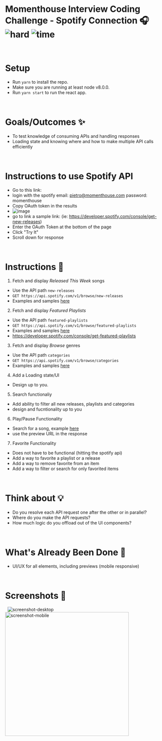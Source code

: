 # Momenthouse Interview Coding Challenge - Spotify Connection 🎧 &nbsp; ![hard](https://img.shields.io/badge/-Hard-red) ![time](https://img.shields.io/badge/%E2%8F%B0-60m-blue) 

&nbsp;
# Setup
-  Run `yarn` to install the repo.
- Make sure you are running at least node v8.0.0.
- Run `yarn start` to run the react app.

&nbsp;
# Goals/Outcomes ✨
- To test knowledge of consuming APIs and handling responses
- Loading state and knowing where and how to make multiple API calls efficiently


&nbsp;
# Instructions to use Spotify API
- Go to this link: 
- login with the spotify email: pietro@momenthouse.com password: momenthouse
- Copy OAuth token in the results
- ![image](https://user-images.githubusercontent.com/15001110/144375770-e46db67d-db96-44c7-b64d-512c748701f4.png)
- go to link a sample link: (ie: https://developer.spotify.com/console/get-new-releases)
- Enter the OAuth Token at the bottom of the page
- Click "Try It"
- Scroll down for response


&nbsp;
# Instructions 📖
1. Fetch and display *Released This Week* songs
  - Use the API path `new-releases`
  - `GET https://api.spotify.com/v1/browse/new-releases`
  - Examples and samples [here](https://developer.spotify.com/console/get-new-releases)
2. Fetch and display *Featured Playlists*
  - Use the API path `featured-playlists`
  - `GET https://api.spotify.com/v1/browse/featured-playlists`
  - Examples and samples [here](https://developer.spotify.com/console/get-featured-playlists)
  - https://developer.spotify.com/console/get-featured-playlists
3. Fetch and display *Browse* genres
  - Use the API path `categories`
  - `GET https://api.spotify.com/v1/browse/categories`
  - Examples and samples [here](https://developer.spotify.com/console/get-browse-categories)
4. Add a Loading state/UI
  - Design up to you.
5. Search functionaliy
 - Add ability to filter all new releases, playlists and categories
 - design and fucntionality up to you
6. Play/Pause Functionality
  - Search for a song, example [here](https://developer.spotify.com/console/get-search-item)
  - use the preview URL in the response
7. Favorite Functionality
  - Does not have to be functional (hitting the spotify api)
  - Add a way to favorite a playlist or a release
  - Add a way to remove favorite from an item
  - Add a way to filter or search for only favorited items

&nbsp;
# Think about 💡
- Do you resolve each API request one after the other or in parallel?
- Where do you make the API requests?
- How much logic do you offload out of the UI components?

&nbsp;
# What's Already Been Done 🏁
- UI/UX for all elements, including previews (mobile responsive)

&nbsp;
# Screenshots 🌄
&nbsp;
![screenshot-desktop](https://puu.sh/GwPLE/3be580156a.png)
<img alt="screenshot-mobile" width=400 src="https://puu.sh/GwPLS/0bcb566d23.png" />
